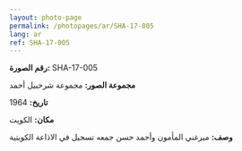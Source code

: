 ```yaml
---
layout: photo-page
permalink: /photopages/ar/SHA-17-005
lang: ar
ref: SHA-17-005
---
```


**رقم الصورة:** SHA-17-005

**مجموعة الصور:** مجموعة شرحبيل أحمد

**تاريخ:** 1964

**مكان:** الكويت

**وصف:** ميرغني المأمون وأحمد حسن جمعه تسجيل في الاذاعة الكويتية
